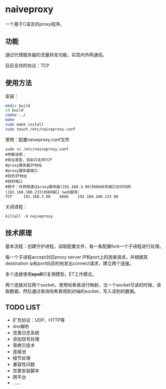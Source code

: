 # naiveproxy

一个基于C语言的proxy程序。

## 功能

通过代理服务器的流量转发功能，实现内外网通信。

目前支持的协议：TCP

## 使用方法

安装：

```bash
mkdir build
cd build
cmake ../
make
sudo make install
sudo touch /etc/naiveproxy.conf
```

使用：配置naiveproxy.conf文件

```
sudo vi /etc/naiveproxy.conf
#参数说明：
#协议类型，目前只支持TCP
#proxy服务器IP地址
#proxy服务器端口
#目的IP地址
#目的端口
#例子：外网想通过proxy服务器(192.168.3.90)的6666号端口访问内网(192.168.100.233)的80端口（web服务）
TCP     192.168.3.90    6666    192.168.100.233 80
```

关闭进程：

```
killall -9 naiveproxy
```

## 技术原理

基本流程：创建守护进程，读取配置文件，每一条配置fork一个子进程进行处理。

每一个子进程accept对应proxy server IP和port上的连接请求，并根据其destination ip和port向目的地发出connect请求，建立两个连接。

多个连接使用**epoll**IO复用模型，ET工作模式。

两个连接对应两个socket，使用哈希表进行映射，当一个socket可读的时候，读取数据，然后通过查询哈希表得到对端的socket，写入读到的数据。

## TODO LIST

* 扩充协议：UDP、HTTP等
* dns解析
* 完善日志系统
* 添加信号处理
* 零拷贝技术
* 连接池
* 细节处理
* 兼容性问题
* 完善安装脚本
* 跨平台
* ……
